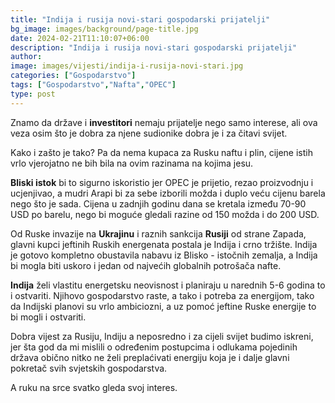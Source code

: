```yaml
---
title: "Indija i rusija novi-stari gospodarski prijatelji"
bg_image: images/background/page-title.jpg
date: 2024-02-21T11:10:07+06:00
description: "Indija i rusija novi-stari gospodarski prijatelji"
author: 
image: images/vijesti/indija-i-rusija-novi-stari.jpg
categories: ["Gospodarstvo"]
tags: ["Gospodarstvo","Nafta","OPEC"]
type: post
---
```

 Znamo da države i **investitori** nemaju prijatelje nego samo interese, ali ova veza osim što je dobra za njene sudionike dobra je i za čitavi svijet.

 Kako i zašto je tako? Pa da nema kupaca za Rusku naftu i plin, cijene istih vrlo vjerojatno ne bih bila na ovim razinama na kojima jesu.

 **Bliski istok** bi to sigurno iskoristio jer OPEC je prijetio, rezao proizvodnju i ucjenjivao, a mudri Arapi bi za sebe izborili možda i duplo veću cijenu barela nego što je sada. 
 Cijena u zadnjih godinu dana se kretala između 70-90 USD po barelu, nego bi moguće gledali razine od 150 možda i do 200 USD.

Od Ruske invazije na **Ukrajinu** i raznih sankcija **Rusiji** od strane Zapada, glavni kupci jeftinih Ruskih energenata postala je Indija i crno tržište. Indija je gotovo kompletno obustavila nabavu iz Blisko - istočnih zemalja, a Indija bi mogla biti uskoro i jedan od najvećih globalnih potrošača nafte.

**Indija** želi vlastitu energetsku neovisnost i planiraju u narednih 5-6 godina to i ostvariti. Njihovo gospodarstvo raste, a tako i potreba za energijom, tako da Indijski planovi su vrlo ambiciozni, a uz pomoć jeftine Ruske energije to bi mogli i ostvariti.

Dobra vijest za Rusiju, Indiju a neposredno i za cijeli svijet budimo iskreni, jer šta god da mi mislili o određenim postupcima i odlukama pojedinih država obično nitko ne želi preplaćivati energiju koja je i dalje glavni pokretač svih svjetskih gospodarstva.

A ruku na srce svatko gleda svoj interes.


